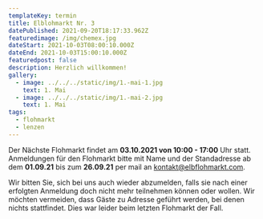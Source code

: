 ```yaml
---
templateKey: termin
title: Elblohmarkt Nr. 3
datePublished: 2021-09-20T18:17:33.962Z
featuredimage: /img/chemex.jpg
dateStart: 2021-10-03T08:00:10.000Z
dateEnd: 2021-10-03T15:00:10.000Z
featuredpost: false
description: Herzlich willkommen!
gallery:
  - image: ../../../static/img/1.-mai-1.jpg
    text: 1. Mai
  - image: ../../../static/img/1.-mai-2.jpg
    text: 1. Mai
tags:
  - flohmarkt
  - lenzen
---
```

Der Nächste Flohmarkt findet am **03.10.2021 von 10:00 - 17:00** Uhr statt. Anmeldungen für den Flohmarkt bitte mit Name und der Standadresse
ab dem **01.09.21** bis zum **26.09.21** per mail an [kontakt@elbflohmarkt.com](mailto:kontakt@elbflohmarkt.com). 

Wir bitten Sie, sich bei uns auch wieder abzumelden, falls sie nach einer erfolgten Anmeldung doch nicht mehr teilnehmen können oder wollen. Wir möchten vermeiden, dass Gäste zu Adresse geführt werden, bei denen nichts stattfindet. Dies war leider beim letzten Flohmarkt der Fall.